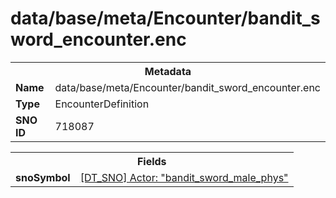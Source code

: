 <h1>data/base/meta/Encounter/bandit_sword_encounter.enc</h1><table><tr><th colspan="100%">Metadata</th></tr><tr><td><b>Name</b></td><td>data/base/meta/Encounter/bandit_sword_encounter.enc</td></tr><tr><td><b>Type</b></td><td>EncounterDefinition</td></tr><tr><td><b>SNO ID</b></td><td>718087</td></tr></table>

<table><tr><th colspan="100%">Fields</th></tr><tr><td><b>snoSymbol</b></td><td><a href="..\Actor\bandit_sword_male_phys.acr.md">[DT_SNO] Actor: "bandit_sword_male_phys"</a></td></tr></table>

